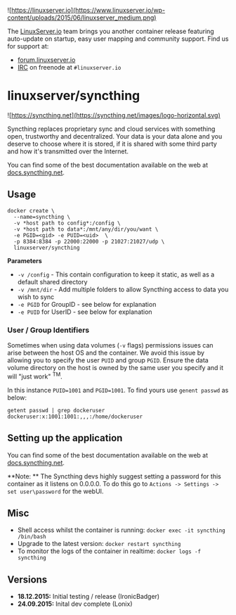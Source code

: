 ![https://linuxserver.io](https://www.linuxserver.io/wp-content/uploads/2015/06/linuxserver_medium.png)

The [LinuxServer.io](https://linuxserver.io) team brings you another container release featuring auto-update on startup, easy user mapping and community support. Find us for support at:
* [forum.linuxserver.io](https://forum.linuxserver.io)
* [IRC](https://www.linuxserver.io/index.php/irc/) on freenode at `#linuxserver.io`

# linuxserver/syncthing

![https://syncthing.net](https://syncthing.net/images/logo-horizontal.svg)

Syncthing replaces proprietary sync and cloud services with something open, trustworthy and decentralized. Your data is your data alone and you deserve to choose where it is stored, if it is shared with some third party and how it's transmitted over the Internet.

You can find some of the best documentation available on the web at [docs.syncthing.net](http://docs.syncthing.net/).

## Usage

```
docker create \
  --name=syncthing \
  -v *host path to config*:/config \
  -v *host path to data*:/mnt/any/dir/you/want \
  -e PGID=<gid> -e PUID=<uid>  \
  -p 8384:8384 -p 22000:22000 -p 21027:21027/udp \
  linuxserver/syncthing
```

**Parameters**

* `-v /config` - This contain configuration to keep it static, as well as a default shared directory
* `-v /mnt/dir` - Add multiple folders to allow Syncthing access to data you wish to sync
* `-e PGID` for GroupID - see below for explanation
* `-e PUID` for UserID - see below for explanation

### User / Group Identifiers

Sometimes when using data volumes (`-v` flags) permissions issues can arise between the host OS and the container. We avoid this issue by allowing you to specify the user `PUID` and group `PGID`. Ensure the data volume directory on the host is owned by the same user you specify and it will "just work" <sup>TM</sup>.

In this instance `PUID=1001` and `PGID=1001`. To find yours use `genent passwd` as below:

	getent passwd | grep dockeruser
    dockeruser:x:1001:1001:,,,:/home/dockeruser

## Setting up the application

You can find some of the best documentation available on the web at [docs.syncthing.net](http://docs.syncthing.net/).

**Note: ** The Syncthing devs highly suggest setting a password for this container as it listens on 0.0.0.0. To do this go to `Actions -> Settings -> set user\password` for the webUI.

## Misc

* Shell access whilst the container is running: `docker exec -it syncthing /bin/bash`
* Upgrade to the latest version: `docker restart syncthing`
* To monitor the logs of the container in realtime: `docker logs -f syncthing`

## Versions

+ **18.12.2015:** Initial testing / release (IronicBadger)
+ **24.09.2015:** Inital dev complete (Lonix)
